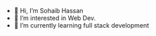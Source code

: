 - 👋 Hi, I’m Sohaib Hassan
- 👀 I’m interested in Web Dev.
- 🌱 I’m currently learning full stack development

<!---
sohaibhassan1/sohaibhassan1 is a ✨ special ✨ repository because its `README.md` (this file) appears on your GitHub profile.
You can click the Preview link to take a look at your changes.
--->
